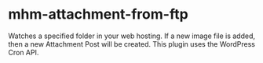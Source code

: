 # mhm-attachment-from-ftp
Watches a specified folder in your web hosting. If a new image file is added, then a new Attachment Post will be created. This plugin uses the WordPress Cron API.

